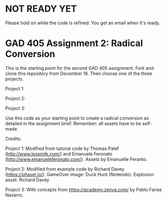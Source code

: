 # NOT READY YET  

Please hold on while the code is refined. You get an email when it's ready.

# GAD 405 Assignment 2: Radical Conversion

This is the starting point for the second GAD 405 assignment.
Fork and clone this repository from December 16. Then choose one of the three projects.

Project 1:

Project 2:

Project 3:

Use this code as your starting point to create a radical conversion as detailed in the assignment brief. Remember: all assets have to be self-made.

Credits:

Project 1: Modified from tutorial code by Thomas Palef (http://www.lessmilk.com/) and Emanuele Feronato (http://www.emanueleferonato.com/). Assets by Emanuelle Feranto.

Project 2: Modified from example code by Richard Davey (https://phaser.io/). GameOver image: Duck Hunt (Nintendo). Explosion asset: Richard Davey

Project 3: With concepts from https://academy.zenva.com/ by Pablo Farias Navarro.
